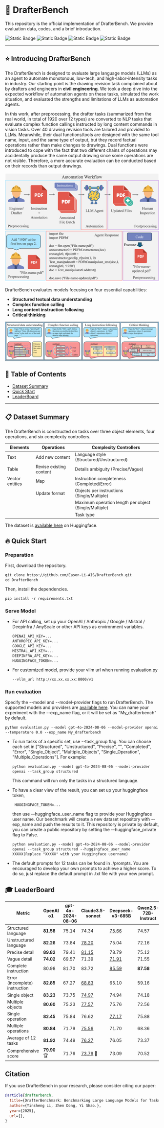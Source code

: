 # :wrench: DrafterBench
This repository is the official implementation of DrafterBench. We provide evaluation data, codes, and a brief introduction.

![Static Badge](https://img.shields.io/badge/Code_License-MIT_License-blue) ![Static Badge](https://img.shields.io/badge/Linux_%2F_OSX-passing-green) ![Static Badge](https://img.shields.io/badge/Window-failing-red) ![Static Badge](https://img.shields.io/badge/python-3.10%2B-purple)


---

## :star: Introducing DrafterBench

The DrafterBench is designed to evaluate large language models (LLMs) as an agent to automate monotonous, low-tech, and high-labor-intensity tasks in industry. Our starting point is the drawing revision task complained about by drafters and engineers in **civil engineering**. We took a deep dive into the expected workflow of automation agents on these tasks, simulated the work situation, and evaluated the strengths and limitations of LLMs as automation agents.

In this work, after preprocessing, the drafter tasks (summarized from the real world, in total of 1920 over 12 types) are converted to NLP tasks that evaluate complex function callings instructed by long content commands in vision tasks. Over 40 drawing revision tools are tailored and provided to LLMs. Meanwhile, their dual functions/tools are designed with the same tool name, input, and the same type of output, but they record factual operations rather than make changes to drawings. Dual functions were introduced to cope with the fact that two different chains of operations may accidentally produce the same output drawing since some operations are not visible. Therefore, a more accurate evaluation can be conducted based on their records than output drawings.

![Automation Workflow](/figures/Workflow.png "Automation Workflow")

DrafterBench evaluates models focusing on four essential capabilities:
- **Structured textual data understanding**
- **Complex function calling**
- **Long content instruction following**
- **Critical thinking**

![Capabilities Illustration](/figures/Capabilities.png "Capabilities Illustration")

## :ski: Table of Contents

- [Dataset Summary](#dataset-summary)
- [Quick Start](#quick-start)
- [LeaderBoard](#leaderboard)

---

## :clipboard: <span id="dataset-summary">Dataset Summary</span>

The DrafterBench is constructed on tasks over three object elements, four operations, and six complexity controllers.

| Elements       | Operations | Complexity Controllers |
|--------------|--------------|--------------|
| Text         | Add new content                  |Language style (Structured/Unstructured)                  |
| Table         | Revise existing content                  |Details ambiguity (Precise/Vague)                  |
| Vector entities         | Map                  |Instruction completeness (Completed/Error)                  |
|          | Update format                  |Objects per instructions (Single/Multiple)                  |
|          |                   |Maximum operation length per object (Single/Multiple)                 |
|          |                   |Task type                    |

The dataset is [available here](https://huggingface.co/datasets/Eason666/DrafterBenchmark) on Huggingface.

## :fire: <span id="quick-start">Quick Start</span>

### Preparation
First, download the repository.

```shell
git clone https://github.com/Eason-Li-AIS/DrafterBench.git
cd DrafterBench
```

Then, install the dependencies.

```shell
pip install -r requirements.txt
```

### Serve Model
- For API calling, set up your OpenAI / Anthropic / Google / Mistral / Deepinfra / AnyScale or other API keys as environment variables.

    ```shell
    OPENAI_API_KEY=...
    ANTHROPIC_API_KEY=...
    GOOGLE_API_KEY=...
    MISTRAL_API_KEY=...
    DEEPINFRA_API_KEY=...
    HUGGINGFACE_TOKEN=...
    ```
- For customized model, provide your vllm url when running evaluation.py

    ```shell
    --vllm_url http://xx.xx.xx.xx:8000/v1
    ```

### Run evaluation
Specify the --model and --model-provider flags to run DrafterBench. The supported models and providers are [available here](https://docs.litellm.ai/docs/providers). You can name your experiment with the --exp_name flag, or it will be set as "My_drafterbench" by default.
```shell
python evaluation.py --model gpt-4o-2024-08-06 --model-provider openai --temperature 0.0 --exp_name My_drafterbench
```

- To run tasks of a specific set, use --task_group flag. You can choose each set in ["Structured", "Unstructured", "Precise", "", "Completed", "Error", "Single_Object", "Multiple_Objects", "Single_Operation", "Multiple_Operations"]. For example:

  ```shell
  python evaluation.py --model gpt-4o-2024-08-06 --model-provider openai --task_group structured
  ```
  This command will run only the tasks in a structured language.

- To have a clear view of the result, you can set up your huggingface token, 
  ```shell
   HUGGINGFACE_TOKEN=...
  ```
  then use --huggingface_user_name flag to provide your Huggingface user name. Our benchmark will create a new dataset repository with --exp_name and push the results to it. This repository is private by default, you can create a public repository by setting the --huggingface_private flag to False.
  ```shell
  python evaluation.py --model gpt-4o-2024-08-06 --model-provider openai --task_group structured --huggingface_user_name XXXXX(Replace "XXXXX" with your Huggingface username)
  ```
- The default prompts for 12 tasks can be found in ./prompts. You are encouraged to develop your own prompts to achieve a higher score. To do so, just replace the default prompt in .txt file with your new prompt.

## :mortar_board: <span id="leaderboard">LeaderBoard</span>

| Metric  |  OpenAI o1 | gpt-4o-2024-08-06 | Claude3.5-sonnet | Deepseek-v3-685B | Qwen2.5-72B-Instruct | Llama3-70B-Instruct |
|---------|-----------|------------|------------------|-------------|----------|-----------------|
| Structured language    | **81.58**     | 75.14      | 74.34            | <ins>75.66</ins>       | 74.57    | 68.96           |
| Unstructured language  | **82.26**     | 73.84      | <ins>78.20</ins>            | 75.04       | 72.16    | 67.92           |
| Precise detail      | **89.82**     | 79.41      | <ins>81.15</ins>            | 78.79       | 75.12    | 71.36           |
| Vague detail      | **74.02**     | 69.57      | 71.39            | <ins>71.91</ins>       | 71.55    | 65.37           |
| Complete instruction     | 80.98     | 81.70      | 83.72            | <ins>85.59</ins>       | **87.58**    | 83.10           |
| Error (incomplete) instruction     | **82.85**     | 67.27      | <ins>68.83</ins>            | 65.10       | 59.16    | 53.78           |
| Single object  | **83.23**     | 73.75      | <ins>74.97</ins>            | 74.94       | 74.18    | 67.22           |
| Multiple objects | **80.60**     | 75.23      | <ins>77.57</ins>            | 75.76       | 72.56    | 69.66           |
| Single operation  | **82.45**     | 75.84      | 76.62            | <ins>77.17</ins>       | 75.88    | 71.02           |
| Multiple operations | **80.84**     | 71.79      | <ins>75.56</ins>            | 71.70       | 68.36    | 63.27           |
| Average of 12 tasks      | **81.92**     | 74.49      | <ins>76.27</ins>            | 76.05       | 73.37    | 68.44           |
|  Comprehensive score       |  **79.90** :trophy:    | 71.76      | <ins>73.79</ins> :gem:           | 73.09       | 70.52    | 64.95           |

## Citation

If you use DrafterBench in your research, please consider citing our paper:

```bibtex
@article{drafterbench,
  title={DrafterBenchmark: Benchmarking Large Language Models for Tasks Automation in Civil Engineering},
  author={Yinsheng Li, Zhen Dong, Yi Shao.},
  year={2025},
  url={},
}
